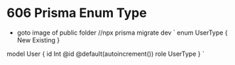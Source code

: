 # 606 Prisma Enum Type
 - goto image of public folder
//npx prisma migrate dev
`
enum UserType {
  New
  Existing
}

model User {
  id    Int       @id @default(autoincrement())
  role  UserType
}
`